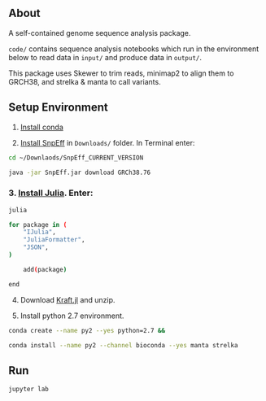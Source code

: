 ## About

A self-contained genome sequence analysis package.

`code/` contains sequence analysis notebooks which run in the environment below to read data in `input/` and produce data in `output/`.

This package uses Skewer to trim reads, minimap2 to align them to GRCH38, and strelka & manta to call variants.

## Setup Environment

1. [Install conda](https://github.com/KwatME/environment/blob/master/conda.md)

2. [Install SnpEff](https://pcingola.github.io/SnpEff/download.html#download) in `Downloads/` folder. In Terminal enter:

```sh
cd ~/Downlaods/SnpEff_CURRENT_VERSION

java -jar SnpEff.jar download GRCh38.76
```

### 3. [Install Julia](https://julialang.org/downloads/). Enter:

```sh
julia

for package in (
    "IJulia",
    "JuliaFormatter",
    "JSON",
)

    add(package)

end

```

4. Download [Kraft.jl](https://github.com/KwatME/Kraft.jl/releases/tag/0.0.1) and unzip.

5. Install python 2.7 environment.

```sh
conda create --name py2 --yes python=2.7 &&

conda install --name py2 --channel bioconda --yes manta strelka
```

## Run

```sh
jupyter lab
```
